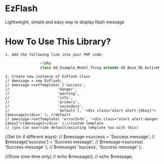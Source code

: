 # EzFlash
Lightweight, simple and easy way to display flash message




# How To Use This Library?
	1. Add the following line into your PHP code:
```php
				<?php
				class GO_Example_Model_Thing extends GO_Base_Db_ActiveRecord {
```


	1. Create new instance of EzFlash class
	// $message = new EzFlash;
	// $message->setTemplate( ['success',
	// 						'danger',
	// 						'warning',
	// 						'info',
	// 						'primary',
	// 						'secondary',
	// 						'default'], '<div class="alert alert-{$key}">{$message}</div>' ); //default
	// $message->setTemplate( 'errorInfo', '<div class="alert alert-danger {$key}">{$message}</div>' );//custom template
	// (you can override default/existing template too with this)

//Set (in 4 different ways):
	// $message->success = 'Success message';
	// $message['success'] = 'Success message';
	// $message->success( 'Success message' );
	// $message( 'success', 'Success message' );


//Show (one-time only)
	// echo $message();
	// echo $message;